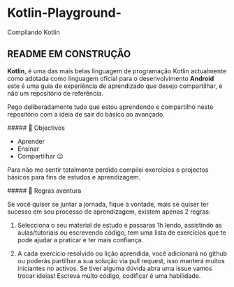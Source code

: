 # Kotlin-Playground-
Compilando Kotlin


## README EM CONSTRUÇÃO

**Kotlin**, é uma das mais belas linguagem de programação Kotlin actualmente como adotada como linguagem oficial para o desenvolvimento **Android** este é uma guia de experiência de aprendizado que desejo compartilhar, e não um repositório de referência.

Pego deliberadamente tudo que estou aprendendo e compartilho neste repositório com a ideia de sair do básico ao avançado.

##### 🎯 Objectivos

- Aprender
- Ensinar
- Compartilhar 😉

Para não me sentir totalmente perdido compilei exercícios e projectos básicos para fins de estudos e aprendizagem.

##### 🚦 Regras aventura

Se você quiser se juntar a jornada, fique à vontade, mais se quiser ter sucesso em seu processo de aprendizagem, existem apenas 2 regras:

1. Selecciona o seu material de estudo e passaras 1h lendo, assistindo as aulas/tutoriais ou escrevendo código, tem uma lista de exercícios que te pode ajudar a praticar e ter mais confiança.
  
2. A cada exercício resolvido ou lição aprendida, você adicionará no github ou poderás partilhar a sua solução via pull request, isso manterá muitos iniciantes no activos. Se tiver alguma dúvida abra uma issue vamos trocar ideias! Escreva muito código, codificar é uma habilidade.
